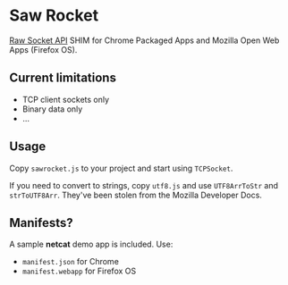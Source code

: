 # Saw Rocket

[Raw Socket API](http://www.w3.org/TR/raw-sockets/#methods-1) SHIM for
Chrome Packaged Apps and Mozilla Open Web Apps (Firefox OS).

## Current limitations

* TCP client sockets only
* Binary data only
* …

## Usage

Copy `sawrocket.js` to your project and start using `TCPSocket`.

If you need to convert to strings, copy `utf8.js` and use
`UTF8ArrToStr` and `strToUTF8Arr`. They've been stolen from the
Mozilla Developer Docs.

## Manifests?

A sample **netcat** demo app is included. Use:

* `manifest.json` for Chrome
* `manifest.webapp` for Firefox OS
